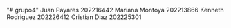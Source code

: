 "# grupo4" 
Juan Payares 202216442
Mariana Montoya 202213866
Kenneth Rodriguez 202226412
Cristian Diaz 202225301
